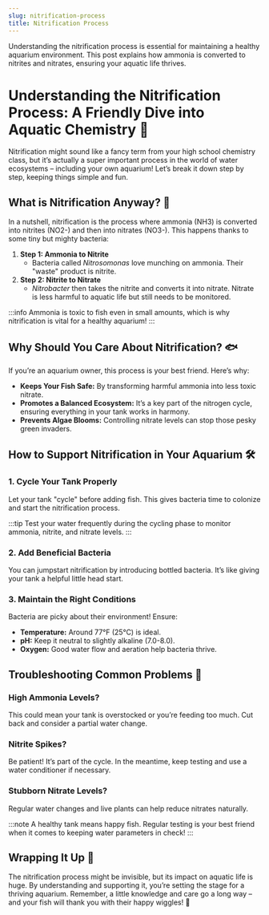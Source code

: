 ```yaml
---
slug: nitrification-process
title: Nitrification Process
---
```


Understanding the nitrification process is essential for maintaining a healthy aquarium environment. This post explains how ammonia is converted to nitrites and nitrates, ensuring your aquatic life thrives.

<!-- truncate -->

# Understanding the Nitrification Process: A Friendly Dive into Aquatic Chemistry 🌊

Nitrification might sound like a fancy term from your high school chemistry class, but it’s actually a super important process in the world of water ecosystems – including your own aquarium! Let’s break it down step by step, keeping things simple and fun.

## What is Nitrification Anyway? 🤔

In a nutshell, nitrification is the process where ammonia (NH3) is converted into nitrites (NO2-) and then into nitrates (NO3-). This happens thanks to some tiny but mighty bacteria:

1. **Step 1: Ammonia to Nitrite**
   - Bacteria called _Nitrosomonas_ love munching on ammonia. Their "waste" product is nitrite.
2. **Step 2: Nitrite to Nitrate**
   - _Nitrobacter_ then takes the nitrite and converts it into nitrate. Nitrate is less harmful to aquatic life but still needs to be monitored.

:::info
Ammonia is toxic to fish even in small amounts, which is why nitrification is vital for a healthy aquarium!
:::

## Why Should You Care About Nitrification? 🐟

If you’re an aquarium owner, this process is your best friend. Here’s why:

- **Keeps Your Fish Safe:** By transforming harmful ammonia into less toxic nitrate.
- **Promotes a Balanced Ecosystem:** It’s a key part of the nitrogen cycle, ensuring everything in your tank works in harmony.
- **Prevents Algae Blooms:** Controlling nitrate levels can stop those pesky green invaders.

## How to Support Nitrification in Your Aquarium 🛠️

### 1. Cycle Your Tank Properly

Let your tank "cycle" before adding fish. This gives bacteria time to colonize and start the nitrification process.

:::tip
Test your water frequently during the cycling phase to monitor ammonia, nitrite, and nitrate levels.
:::

### 2. Add Beneficial Bacteria

You can jumpstart nitrification by introducing bottled bacteria. It’s like giving your tank a helpful little head start.

### 3. Maintain the Right Conditions

Bacteria are picky about their environment! Ensure:

- **Temperature:** Around 77°F (25°C) is ideal.
- **pH:** Keep it neutral to slightly alkaline (7.0-8.0).
- **Oxygen:** Good water flow and aeration help bacteria thrive.

## Troubleshooting Common Problems 🚨

### High Ammonia Levels?

This could mean your tank is overstocked or you’re feeding too much. Cut back and consider a partial water change.

### Nitrite Spikes?

Be patient! It’s part of the cycle. In the meantime, keep testing and use a water conditioner if necessary.

### Stubborn Nitrate Levels?

Regular water changes and live plants can help reduce nitrates naturally.

:::note
A healthy tank means happy fish. Regular testing is your best friend when it comes to keeping water parameters in check!
:::

## Wrapping It Up 🎉

The nitrification process might be invisible, but its impact on aquatic life is huge. By understanding and supporting it, you’re setting the stage for a thriving aquarium. Remember, a little knowledge and care go a long way – and your fish will thank you with their happy wiggles! 🐠
